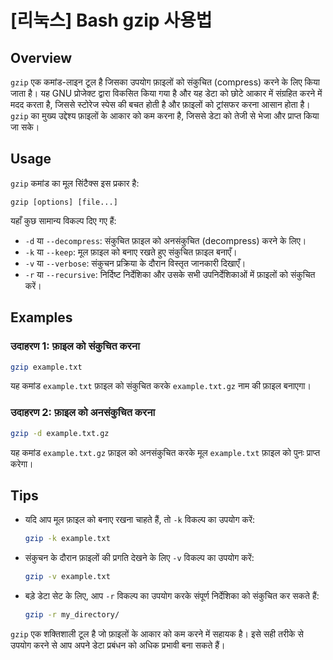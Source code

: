 # [리눅스] Bash gzip 사용법

## Overview
`gzip` एक कमांड-लाइन टूल है जिसका उपयोग फ़ाइलों को संकुचित (compress) करने के लिए किया जाता है। यह GNU प्रोजेक्ट द्वारा विकसित किया गया है और यह डेटा को छोटे आकार में संग्रहित करने में मदद करता है, जिससे स्टोरेज स्पेस की बचत होती है और फ़ाइलों को ट्रांसफर करना आसान होता है। `gzip` का मुख्य उद्देश्य फ़ाइलों के आकार को कम करना है, जिससे डेटा को तेजी से भेजा और प्राप्त किया जा सके।

## Usage
`gzip` कमांड का मूल सिंटैक्स इस प्रकार है:

```
gzip [options] [file...]
```

यहाँ कुछ सामान्य विकल्प दिए गए हैं:

- `-d` या `--decompress`: संकुचित फ़ाइल को अनसंकुचित (decompress) करने के लिए।
- `-k` या `--keep`: मूल फ़ाइल को बनाए रखते हुए संकुचित फ़ाइल बनाएँ।
- `-v` या `--verbose`: संकुचन प्रक्रिया के दौरान विस्तृत जानकारी दिखाएँ।
- `-r` या `--recursive`: निर्दिष्ट निर्देशिका और उसके सभी उपनिर्देशिकाओं में फ़ाइलों को संकुचित करें।

## Examples
### उदाहरण 1: फ़ाइल को संकुचित करना
```bash
gzip example.txt
```
यह कमांड `example.txt` फ़ाइल को संकुचित करके `example.txt.gz` नाम की फ़ाइल बनाएगा।

### उदाहरण 2: फ़ाइल को अनसंकुचित करना
```bash
gzip -d example.txt.gz
```
यह कमांड `example.txt.gz` फ़ाइल को अनसंकुचित करके मूल `example.txt` फ़ाइल को पुनः प्राप्त करेगा।

## Tips
- यदि आप मूल फ़ाइल को बनाए रखना चाहते हैं, तो `-k` विकल्प का उपयोग करें:
  ```bash
  gzip -k example.txt
  ```
- संकुचन के दौरान फ़ाइलों की प्रगति देखने के लिए `-v` विकल्प का उपयोग करें:
  ```bash
  gzip -v example.txt
  ```
- बड़े डेटा सेट के लिए, आप `-r` विकल्प का उपयोग करके संपूर्ण निर्देशिका को संकुचित कर सकते हैं:
  ```bash
  gzip -r my_directory/
  ```

`gzip` एक शक्तिशाली टूल है जो फ़ाइलों के आकार को कम करने में सहायक है। इसे सही तरीके से उपयोग करने से आप अपने डेटा प्रबंधन को अधिक प्रभावी बना सकते हैं।